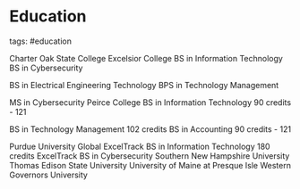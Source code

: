 # Education

tags: #education

Charter Oak State College
Excelsior College
  BS in Information Technology
  BS in Cybersecurity

  BS in Electrical Engineering Technology
  BPS in Technology Management

  MS in Cybersecurity
Peirce College
  BS in Information Technology
    90 credits - 121

  BS in Technology Management
    102 credits
  BS in Accounting
    90 credits - 121

Purdue University Global
  ExcelTrack BS in Information Technology
    180 credits
  ExcelTrack BS in Cybersecurity
Southern New Hampshire University
Thomas Edison State University
University of Maine at Presque Isle
Western Governors University
